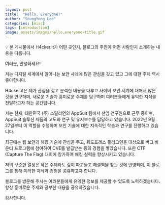 ```yaml
---
layout: post
title:  "Hello, Everyone!"
author: "SeungYong Lee"
categories: [misc]
tags: [introduction]
image: assets/images/hello,everyone-title.gif
---
```

💡 본 게시물에서 H4cker.it가 어떤 곳인지, 블로그의 주인이 어떤 사람인지 소개하는 내용을 다룹니다.
    
여러분, 안녕하세요!

저는 디지털 세계에서 일어나는 보안 사례에 많은 관심을 갖고 있고 그에 대한 주제 역시 좋아합니다.

H4cker.it은 제가 관심을 갖고 분석한 내용을 다루고 사이버 보안 세계에 대해서 많은 것을 연구하며, 새로운 기술과 흥미로운 주제를 탐구하며 여러분들에게 유익한 지식을 전달하고자 하는 공간입니다.

저는 현재, 대한민국 (주) 스틸리언의 AppSuit 팀에서 선임 연구원으로 근무 중이며, AppSuit 솔루션 제품의 고도화 연구 및 유지보수를 담당하고 있습니다. 2022년 9월 27일부터 이 역할을 수행하며 보안 기술에 대한 지속적인 학습과 연구를 진행하고 있습니다.

최근에는 웹 보안과 해킹 기술에 관심을 두고, 워드프레스 플러그인을 대상으로 버그 바운티 프로그램에 참여하여 CVE를 발급받는 등의 경험을 쌓았습니다. 또한 CTF (Capture The Flag) 대회에 참가하여 해킹 실력을 향상시키고 있습니다.

저의 꾸준한 열정은 작은 주제라도 깊이 파고들고 해결책을 찾는 것에 반영되며, 이 블로그를 통해 이러한 지식과 경험을 공유하고자 합니다.

블로그를 방문해 주시는 여러분들에게 유익한 정보를 제공할 수 있도록 노력하겠습니다. 항상 흥미로운 주제와 공부한 내용을 공유하겠습니다.

감사합니다.